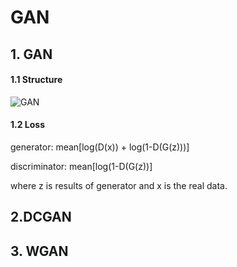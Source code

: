 # GAN

## 1. GAN

#### 1.1 Structure

![GAN](http://ss.csdn.net/p?https://mmbiz.qpic.cn/mmbiz_png/iaTa8ut6HiawCUoIVNsXpWVcLibMiaesQkjxuxMTNqrJJy7A9mNicyyGwqWmKJWUseJgBhlNOKBIOc9B3Gr64umFrJA/0?wx_fmt=png)

#### 1.2 Loss

generator: mean[log(D(x)) + log(1-D(G(z)))]

discriminator: mean[log(1-D(G(z))]

where z is results of generator and x is the real data.

## 2.DCGAN

## 3. WGAN
